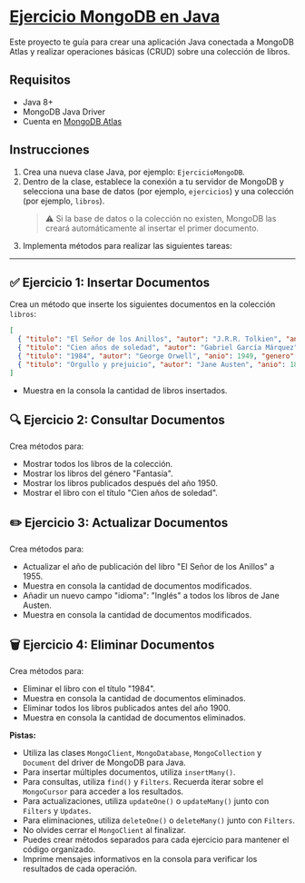 # [Ejercicio MongoDB en Java](src/main/java/com/mongodb/EjercicioMongoDB.java)

Este proyecto te guía para crear una aplicación Java conectada a MongoDB Atlas y realizar operaciones básicas (CRUD) sobre una colección de libros.

## Requisitos

- Java 8+
- MongoDB Java Driver
- Cuenta en [MongoDB Atlas](https://www.mongodb.com/cloud/atlas)

## Instrucciones

1. Crea una nueva clase Java, por ejemplo: `EjercicioMongoDB`.
2. Dentro de la clase, establece la conexión a tu servidor de MongoDB y selecciona una base de datos (por ejemplo, `ejercicios`) y una colección (por ejemplo, `libros`).  
   > ⚠️ Si la base de datos o la colección no existen, MongoDB las creará automáticamente al insertar el primer documento.
3. Implementa métodos para realizar las siguientes tareas:

---

## ✅ Ejercicio 1: Insertar Documentos

Crea un método que inserte los siguientes documentos en la colección `libros`:

```json
[
  { "titulo": "El Señor de los Anillos", "autor": "J.R.R. Tolkien", "anio": 1954, "genero": "Fantasía" },
  { "titulo": "Cien años de soledad", "autor": "Gabriel García Márquez", "anio": 1967, "genero": "Realismo Mágico" },
  { "titulo": "1984", "autor": "George Orwell", "anio": 1949, "genero": "Ciencia Ficción" },
  { "titulo": "Orgullo y prejuicio", "autor": "Jane Austen", "anio": 1813, "genero": "Romance" }
]
```


* Muestra en la consola la cantidad de libros insertados.

## 🔍 Ejercicio 2: Consultar Documentos
Crea métodos para:

- Mostrar todos los libros de la colección.
- Mostrar los libros del género "Fantasía".
- Mostrar los libros publicados después del año 1950.
- Mostrar el libro con el título "Cien años de soledad".

## ✏️ Ejercicio 3: Actualizar Documentos
Crea métodos para:

- Actualizar el año de publicación del libro "El Señor de los Anillos" a 1955.
- Muestra en consola la cantidad de documentos modificados.
- Añadir un nuevo campo "idioma": "Inglés" a todos los libros de Jane Austen.
- Muestra en consola la cantidad de documentos modificados.

## 🗑️ Ejercicio 4: Eliminar Documentos
Crea métodos para:
- Eliminar el libro con el título "1984".
- Muestra en consola la cantidad de documentos eliminados.
- Eliminar todos los libros publicados antes del año 1900.
- Muestra en consola la cantidad de documentos eliminados.

**Pistas:**

* Utiliza las clases `MongoClient`, `MongoDatabase`, `MongoCollection` y `Document` del driver de MongoDB para Java.
* Para insertar múltiples documentos, utiliza `insertMany()`.
* Para consultas, utiliza `find()` y `Filters`. Recuerda iterar sobre el `MongoCursor` para acceder a los resultados.
* Para actualizaciones, utiliza `updateOne()` o `updateMany()` junto con `Filters` y `Updates`.
* Para eliminaciones, utiliza `deleteOne()` o `deleteMany()` junto con `Filters`.
* No olvides cerrar el `MongoClient` al finalizar.
* Puedes crear métodos separados para cada ejercicio para mantener el código organizado.
* Imprime mensajes informativos en la consola para verificar los resultados de cada operación.